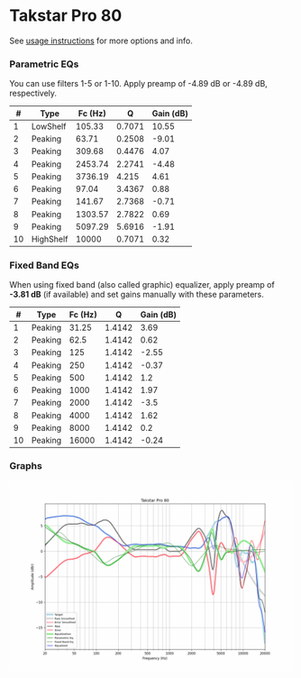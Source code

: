 # Takstar Pro 80
See [usage instructions](https://github.com/jaakkopasanen/AutoEq#usage) for more options and info.

### Parametric EQs
You can use filters 1-5 or 1-10. Apply preamp of -4.89 dB or -4.89 dB, respectively.

|   # | Type      |   Fc (Hz) |      Q |   Gain (dB) |
|-----|-----------|-----------|--------|-------------|
|   1 | LowShelf  |    105.33 | 0.7071 |       10.55 |
|   2 | Peaking   |     63.71 | 0.2508 |       -9.01 |
|   3 | Peaking   |    309.68 | 0.4476 |        4.07 |
|   4 | Peaking   |   2453.74 | 2.2741 |       -4.48 |
|   5 | Peaking   |   3736.19 | 4.215  |        4.61 |
|   6 | Peaking   |     97.04 | 3.4367 |        0.88 |
|   7 | Peaking   |    141.67 | 2.7368 |       -0.71 |
|   8 | Peaking   |   1303.57 | 2.7822 |        0.69 |
|   9 | Peaking   |   5097.29 | 5.6916 |       -1.91 |
|  10 | HighShelf |  10000    | 0.7071 |        0.32 |

### Fixed Band EQs
When using fixed band (also called graphic) equalizer, apply preamp of **-3.81 dB** (if available) and set gains manually with these parameters.

|   # | Type    |   Fc (Hz) |      Q |   Gain (dB) |
|-----|---------|-----------|--------|-------------|
|   1 | Peaking |     31.25 | 1.4142 |        3.69 |
|   2 | Peaking |     62.5  | 1.4142 |        0.62 |
|   3 | Peaking |    125    | 1.4142 |       -2.55 |
|   4 | Peaking |    250    | 1.4142 |       -0.37 |
|   5 | Peaking |    500    | 1.4142 |        1.2  |
|   6 | Peaking |   1000    | 1.4142 |        1.97 |
|   7 | Peaking |   2000    | 1.4142 |       -3.5  |
|   8 | Peaking |   4000    | 1.4142 |        1.62 |
|   9 | Peaking |   8000    | 1.4142 |        0.2  |
|  10 | Peaking |  16000    | 1.4142 |       -0.24 |

### Graphs
![](./Takstar%20Pro%2080.png)
